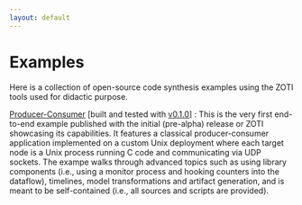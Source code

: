 ```yaml
---
layout: default
---
```


# Examples

Here is a collection of open-source code synthesis examples using the
ZOTI tools used for didactic purpose.

[Producer-Consumer](prod-cons) [built and tested with [v0.1.0]()]
: This is the very first end-to-end example published with the initial
  (pre-alpha) release or ZOTI showcasing its capabilities. It features
  a classical producer-consumer application implemented on a custom
  Unix deployment where each target node is a Unix process running C
  code and communicating via UDP sockets. The exampe walks through
  advanced topics such as using library components (i.e., using a
  monitor process and hooking counters into the dataflow), timelines,
  model transformations and artifact generation, and is meant to be
  self-contained (i.e., all sources and scripts are provided).
